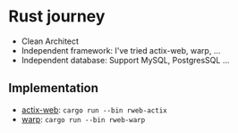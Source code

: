 # Rust journey
- Clean Architect
- Independent framework: I've tried actix-web, warp, ...
- Independent database: Support MySQL, PostgresSQL ...

## Implementation
- [actix-web](./apps/actix): `cargo run --bin rweb-actix`
- [warp](./apps/warp): `cargo run --bin rweb-warp`
